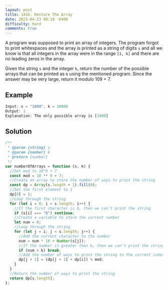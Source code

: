 ```yaml
---
layout: post
title: 1416. Restore The Array
date: 2023-04-23 08:19 -0400
difficulty: hard
comments: true
---
```


A program was supposed to print an array of integers. The program forgot to print whitespaces and the array is printed as a string of digits `s` and all we know is that all integers in the array were in the range `[1, k]` and there are no leading zeros in the array.

Given the string `s` and the integer `k`, return the number of the possible arrays that can be printed as s using the mentioned program. Since the answer may be very large, return it modulo 109 + 7.

## Example

```javascript
Input: s = "1000", k = 10000
Output: 1
Explanation: The only possible array is [1000]
```

## Solution

```javascript
/**
 * @param {string} s
 * @param {number} k
 * @return {number}
 */
var numberOfArrays = function (s, k) {
  //Set mod to 10^9 + 7
  const mod = 10 ** 9 + 7;
  //Create an array to store the number of ways to print the string
  const dp = Array(s.length + 1).fill(0);
  //Set the first element to 1
  dp[0] = 1;
  //Loop through the string
  for (let i = 0; i < s.length; i++) {
    //If the first character is 0, then we can't print the string
    if (s[i] === "0") continue;
    //Create a variable to store the current number
    let num = 0;
    //Loop through the string
    for (let j = i; j < s.length; j++) {
      //Add the current character to the number
      num = num * 10 + Number(s[j]);
      //If the number is greater than k, then we can't print the string
      if (num > k) break;
      //Add the number of ways to print the string to the current index
      dp[j + 1] = (dp[j + 1] + dp[i]) % mod;
    }
  }
  //Return the number of ways to print the string
  return dp[s.length];
};
```
